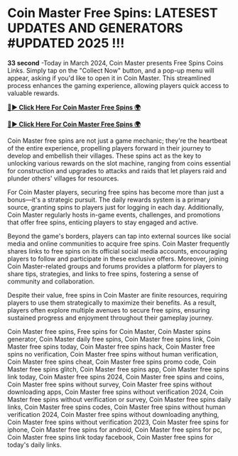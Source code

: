# Coin Master Free Spins: LATESEST UPDATES AND GENERATORS #UPDATED 2025 !!! 
**33 second** -Today in March 2024, Coin Master presents Free Spins Coins Links. Simply tap on the "Collect Now" button, and a pop-up menu will appear, asking if you'd like to open it in Coin Master. This streamlined process enhances the gaming experience, allowing players quick access to valuable rewards.

[**🔴► Click Here For Coin Master Free Spins 🌍**](https://jimaddadel.github.io/Coin)

[**🔴► Click Here For Coin Master Free Spins 🌍**](https://jimaddadel.github.io/Coin)



Coin Master free spins are not just a game mechanic; they're the heartbeat of the entire experience, propelling players forward in their journey to develop and embellish their villages. These spins act as the key to unlocking various rewards on the slot machine, ranging from coins essential for construction and upgrades to attacks and raids that let players raid and plunder others' villages for resources.

For Coin Master players, securing free spins has become more than just a bonus—it's a strategic pursuit. The daily rewards system is a primary source, granting spins to players just for logging in each day. Additionally, Coin Master regularly hosts in-game events, challenges, and promotions that offer free spins, enticing players to stay engaged and active.

Beyond the game's borders, players can tap into external sources like social media and online communities to acquire free spins. Coin Master frequently shares links to free spins on its official social media accounts, encouraging players to follow and participate in these exclusive offers. Moreover, joining Coin Master-related groups and forums provides a platform for players to share tips, strategies, and links to free spins, fostering a sense of community and collaboration.

Despite their value, free spins in Coin Master are finite resources, requiring players to use them strategically to maximize their benefits. As a result, players often explore multiple avenues to secure free spins, ensuring sustained progress and enjoyment throughout their gameplay journey.

Coin Master free spins, Free spins for Coin Master, Coin Master spins generator, Coin Master daily free spins, Coin Master free spins link, Coin Master free spins today, Coin Master free spins hack, Coin Master free spins no verification, Coin Master free spins without human verification, Coin Master free spins cheat, Coin Master free spins promo code, Coin Master free spins glitch, Coin Master free spins app, Coin Master free spins link today, Coin Master free spins 2024, Coin Master free spins and coins, Coin Master free spins without survey, Coin Master free spins without downloading apps, Coin Master free spins without verification 2024, Coin Master free spins without verification or survey, Coin Master free spins daily links, Coin Master free spins codes, Coin Master free spins without human verification 2024, Coin Master free spins without downloading anything, Coin Master free spins without verification 2023, Coin Master free spins for iphone, Coin Master free spins for android, Coin Master free spins for pc, Coin Master free spins link today facebook, Coin Master free spins for today's daily links.
